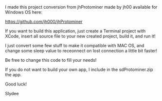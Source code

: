I made this project conversion from jhProtominer made by jh00 available for Windows OS here:

https://github.com/jh000/jhProtominer

If you want to build this application, just create a Terminal project with XCode, insert all source file to your new created project, build it, and run it!

I just convert some few stuff to make it compatible with MAC OS, and change some sleep value to receonnect on lost connection a little bit faster!

Be free to change this code to fill your needs!

If you do not want to build your own app, I include in the sdProtominer.zip the app.

Good luck!

Slydee
